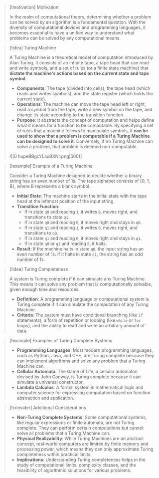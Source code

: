 > [!motivation] Motivation
>
> In the realm of computational theory, determining whether a problem can be solved by an algorithm is a fundamental question. With the diversity of computational devices and programming languages, it becomes essential to have a unified way to understand what problems can be solved by any computational means.

> [!idea] Turing Machine
>
> A Turing Machine is a theoretical model of computation introduced by Alan Turing. It consists of an infinite tape, a tape head that can read and write symbols, and a set of rules (or a finite state machine) that **dictate the machine's actions based on the current state and tape symbol**.
> 
> - **Components**: The tape (divided into cells), the tape head (which reads and writes symbols), and the state register (which holds the current state).
> - **Operations**: The machine can move the tape head left or right, read a symbol from the tape, write a new symbol on the tape, and change its state according to the transition function.
> - **Purpose**: It abstracts the concept of computation and helps define what it means for a function to be computable. By specifying a set of rules that a machine follows to manipulate symbols, it **can be used to show that a problem is computable if a Turing Machine can be designed to solve it**. Conversely, if no Turing Machine can solve a problem, that problem is deemed non-computable.
> 
> ![[0 hupeBBgcYLauBXNr.png|500]]

> [!example] Example of a Turing Machine
>
> Consider a Turing Machine designed to decide whether a binary string has an even number of 1s. The tape alphabet consists of {0, 1, B}, where B represents a blank symbol.
> 
> - **Initial State**: The machine starts in the initial state with the tape head at the leftmost position of the input string.
> - **Transition Function**: 
>   - If in state `q0` and reading `1`, it writes `B`, moves right, and transitions to state `q1`.
>   - If in state `q0` and reading `0`, it moves right and stays in `q0`.
>   - If in state `q1` and reading `1`, it writes `B`, moves right, and transitions to `q0`.
>   - If in state `q1` and reading `0`, it moves right and stays in `q1`.
>   - If in state `q0` or `q1` and reading `B`, it halts.
> - **Result**: If the machine halts in state `q0`, the input string has an even number of 1s. If it halts in state `q1`, the string has an odd number of 1s.

> [!idea] Turing Completeness
>
> A system is Turing complete if it can simulate any Turing Machine. This means it can solve any problem that is computationally solvable, given enough time and resources.
> 
> - **Definition**: A programming language or computational system is Turing complete if it can simulate the computation of any Turing Machine.
> - **Criteria**: The system must have conditional branching (like `if` statements), a form of repetition or looping (like `while` or `for` loops), and the ability to read and write an arbitrary amount of data.

> [!example] Examples of Turing Complete Systems
>
> - **Programming Languages**: Most modern programming languages, such as Python, Java, and C++, are Turing complete because they can implement algorithms and solve any problem that a Turing Machine can.
> - **Cellular Automata**: The Game of Life, a cellular automaton devised by John Conway, is Turing complete because it can simulate a universal constructor.
> - **Lambda Calculus**: A formal system in mathematical logic and computer science for expressing computation based on function abstraction and application.

> [!consider] Additional Considerations
>
> - **Non-Turing Complete Systems**: Some computational systems, like regular expressions or finite automata, are not Turing complete. They can perform certain computations but cannot solve all problems that a Turing Machine can.
> - **Physical Realizability**: While Turing Machines are an abstract concept, real-world computers are limited by finite memory and processing power, which means they can only approximate Turing completeness within practical limits.
> - **Implications**: Understanding Turing completeness helps in the study of computational limits, complexity classes, and the feasibility of algorithmic solutions for various problems.